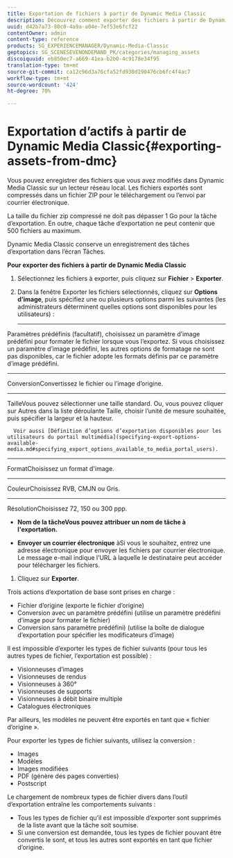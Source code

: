 ```yaml
---
title: Exportation de fichiers à partir de Dynamic Media Classic
description: Découvrez comment exporter des fichiers à partir de Dynamic Media Classic.
uuid: d42b7a73-80c0-4a9a-a04e-7ef53e6fcf22
contentOwner: admin
content-type: reference
products: SG_EXPERIENCEMANAGER/Dynamic-Media-Classic
geptopics: SG_SCENESEVENONDEMAND_PK/categories/managing_assets
discoiquuid: eb850ec7-a669-41ea-b2b0-4c9178e34f95
translation-type: tm+mt
source-git-commit: ca12c96d3a76cfa52fd930d190476cb6fc4f4ac7
workflow-type: tm+mt
source-wordcount: '424'
ht-degree: 70%

---
```



# Exportation d’actifs à partir de Dynamic Media Classic{#exporting-assets-from-dmc}

Vous pouvez enregistrer des fichiers que vous avez modifiés dans Dynamic Media Classic sur un lecteur réseau local. Les fichiers exportés sont compressés dans un fichier ZIP pour le téléchargement ou l’envoi par courrier électronique.

La taille du fichier zip compressé ne doit pas dépasser 1 Go pour la tâche d’exportation. En outre, chaque tâche d’exportation ne peut contenir que 500 fichiers au maximum.

Dynamic Media Classic conserve un enregistrement des tâches d’exportation dans l’écran Tâches.

**Pour exporter des fichiers à partir de Dynamic Media Classic**

1. Sélectionnez les fichiers à exporter, puis cliquez sur **Fichier** > **Exporter**.
1. Dans la fenêtre Exporter les fichiers sélectionnés, cliquez sur **Options d’image**, puis spécifiez une ou plusieurs options parmi les suivantes (les administrateurs déterminent quelles options sont disponibles pour les utilisateurs) :

   * ****
Paramètres prédéfinis (facultatif), choisissez un paramètre d’image prédéfini pour formater le fichier lorsque vous l’exportez. Si vous choisissez un paramètre d’image prédéfini, les autres options de formatage ne sont pas disponibles, car le fichier adopte les formats définis par ce paramètre d’image prédéfini.

   * ****
ConversionConvertissez le fichier ou l’image d’origine.

   * ****
TailleVous pouvez sélectionner une taille standard. Ou, vous pouvez cliquer sur Autres dans la liste déroulante Taille, choisir l’unité de mesure souhaitée, puis spécifier la largeur et la hauteur.

      Voir aussi [Définition d’options d’exportation disponibles pour les utilisateurs du portail multimédia](specifying-export-options-available-media.md#specifying_export_options_available_to_media_portal_users).

   * ****
FormatChoisissez un format d&#39;image.

   * ****
CouleurChoisissez RVB, CMJN ou Gris.

   * ****
RésolutionChoisissez 72, 150 ou 300 ppp.

   * **Nom de la tâcheVous pouvez attribuer un nom de tâche à l&#39;exportation.**


   * **Envoyer un courrier électronique**
àSi vous le souhaitez, entrez une adresse électronique pour envoyer les fichiers par courrier électronique. Le message e-mail indique l’URL à laquelle le destinataire peut accéder pour télécharger les fichiers.

1. Cliquez sur **Exporter**.

Trois actions d’exportation de base sont prises en charge :

* Fichier d’origine (exporte le fichier d’origine)
* Conversion avec un paramètre prédéfini (utilise un paramètre prédéfini d’image pour formater le fichier)
* Conversion sans paramètre prédéfini) (utilise la boîte de dialogue d’exportation pour spécifier les modificateurs d’image)

Il est impossible d’exporter les types de fichier suivants (pour tous les autres types de fichier, l’exportation est possible) :

* Visionneuses d’images
* Visionneuses de rendus
* Visionneuses à 360°
* Visionneuses de supports
* Visionneuses à débit binaire multiple
* Catalogues électroniques

Par ailleurs, les modèles ne peuvent être exportés en tant que « fichier d’origine ».

Pour exporter les types de fichier suivants, utilisez la conversion :

* Images
* Modèles
* Images modifiées
* PDF (génère des pages converties)
* Postscript

Le chargement de nombreux types de fichier divers dans l’outil d’exportation entraîne les comportements suivants :

* Tous les types de fichier qu’il est impossible d’exporter sont supprimés de la liste avant que la tâche soit soumise.
* Si une conversion est demandée, tous les types de fichier pouvant être convertis le sont, et tous les autres sont exportés en tant que fichier d’origine.

